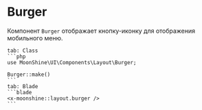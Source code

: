 # Burger

Компонент `Burger` отображает кнопку-иконку для отображения мобильного меню.

~~~tabs
tab: Class
```php
use MoonShine\UI\Components\Layout\Burger;

Burger::make()
```
tab: Blade
```blade
<x-moonshine::layout.burger />
```
~~~
